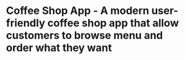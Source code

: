 # Coffee Shop App - A modern user-friendly coffee shop app that allow customers to browse menu and order what they want
